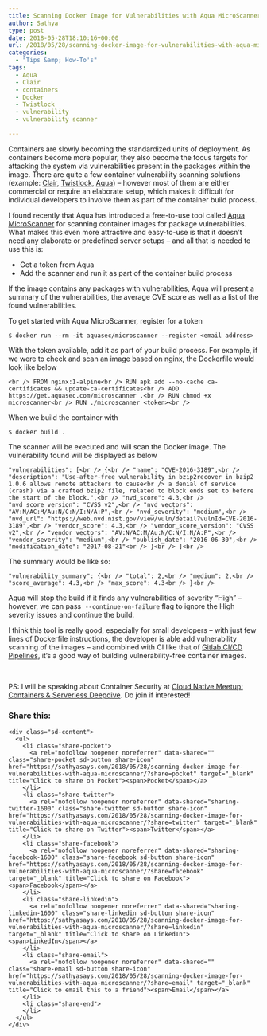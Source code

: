 ```yaml
---
title: Scanning Docker Image for Vulnerabilities with Aqua MicroScanner
author: Sathya
type: post
date: 2018-05-28T18:10:16+00:00
url: /2018/05/28/scanning-docker-image-for-vulnerabilities-with-aqua-microscanner/
categories:
  - "Tips &amp; How-To's"
tags:
  - Aqua
  - Clair
  - containers
  - Docker
  - Twistlock
  - vulnerability
  - vulnerability scanner

---
```

Containers are slowly becoming the standardized units of deployment. As containers become more popular, they also become the focus targets for attacking the system via vulnerabilities present in the packages within the image. There are quite a few container vulnerability scanning solutions (example: <a href="https://github.com/coreos/clair" target="_blank" rel="noopener">Clair</a>, <a href="https://www.twistlock.com" target="_blank" rel="noopener">Twistlock</a>, <a href="https://www.aquasec.com" target="_blank" rel="noopener">Aqua</a>) &#8211; however most of them are either commercial or require an elaborate setup, which makes it difficult for individual developers to involve them as part of the container build process.

<!--more-->

I found recently that Aqua has introduced a free-to-use tool called <a href="https://github.com/aquasecurity/microscanner" target="_blank" rel="noopener">Aqua MicroScanner</a> for scanning container images for package vulnerabilities. What makes this even more attractive and easy-to-use is that it doesn&#8217;t need any elaborate or predefined server setups &#8211; and all that is needed to use this is:

  * Get a token from Aqua
  * Add the scanner and run it as part of the container build process

If the image contains any packages with vulnerabilities, Aqua will present a summary of the vulnerabilities, the average CVE score as well as a list of the found vulnerabilities.

To get started with Aqua MicroScanner, register for a token

    $ docker run --rm -it aquasec/microscanner --register <email address>

With the token available, add it as part of your build process. For example, if we were to check and scan an image based on nginx, the Dockerfile would look like below

`<br />
FROM nginx:1-alpine<br />
RUN apk add --no-cache ca-certificates && update-ca-certificates<br />
ADD https://get.aquasec.com/microscanner .<br />
RUN chmod +x microscanner<br />
RUN ./microscanner <token><br />
` 
  
When we build the container with

`$ docker build .`

The scanner will be executed and will scan the Docker image. The vulnerability found will be displayed as below
  
`"vulnerabilities": [<br />
{<br />
"name": "CVE-2016-3189",<br />
"description": "Use-after-free vulnerability in bzip2recover in bzip2 1.0.6 allows remote attackers to cause<br />
a denial of service (crash) via a crafted bzip2 file, related to block ends set to before the start of the block.",<br />
"nvd_score": 4.3,<br />
"nvd_score_version": "CVSS v2",<br />
"nvd_vectors": "AV:N/AC:M/Au:N/C:N/I:N/A:P",<br />
"nvd_severity": "medium",<br />
"nvd_url": "https://web.nvd.nist.gov/view/vuln/detail?vulnId=CVE-2016-3189",<br />
"vendor_score": 4.3,<br />
"vendor_score_version": "CVSS v2",<br />
"vendor_vectors": "AV:N/AC:M/Au:N/C:N/I:N/A:P",<br />
"vendor_severity": "medium",<br />
"publish_date": "2016-06-30",<br />
"modification_date": "2017-08-21"<br />
}<br />
]<br />
` 
  
The summary would be like so:

`"vulnerability_summary": {<br />
"total": 2,<br />
"medium": 2,<br />
"score_average": 4.3,<br />
"max_score": 4.3<br />
}<br />
` 

Aqua will stop the build if it finds any vulnerabilities of severity &#8220;High&#8221; &#8211; however, we can pass  `--continue-on-failure` flag to ignore the High severity issues and continue the build.

I think this tool is really good, especially for small developers &#8211; with just few lines of Dockerfile instructions, the developer is able add vulnerability scanning of the images &#8211; and combined with CI like that of <a href="https://about.gitlab.com/features/gitlab-ci-cd/" target="_blank" rel="noopener">Gitlab CI/CD Pipelines</a>, it&#8217;s a good way of building vulnerability-free container images.

&nbsp;

PS: I will be speaking about Container Security at <a href="http://konfhub.com/cloudnativemeetup.html" target="_blank" rel="noopener">Cloud Native Meetup: Containers & Serverless Deepdive</a>. Do join if interested!

<div class="sharedaddy sd-sharing-enabled">
  <div class="robots-nocontent sd-block sd-social sd-social-icon-text sd-sharing">
    <h3 class="sd-title">
      Share this:
    </h3>
    
    <div class="sd-content">
      <ul>
        <li class="share-pocket">
          <a rel="nofollow noopener noreferrer" data-shared="" class="share-pocket sd-button share-icon" href="https://sathyasays.com/2018/05/28/scanning-docker-image-for-vulnerabilities-with-aqua-microscanner/?share=pocket" target="_blank" title="Click to share on Pocket"><span>Pocket</span></a>
        </li>
        <li class="share-twitter">
          <a rel="nofollow noopener noreferrer" data-shared="sharing-twitter-1600" class="share-twitter sd-button share-icon" href="https://sathyasays.com/2018/05/28/scanning-docker-image-for-vulnerabilities-with-aqua-microscanner/?share=twitter" target="_blank" title="Click to share on Twitter"><span>Twitter</span></a>
        </li>
        <li class="share-facebook">
          <a rel="nofollow noopener noreferrer" data-shared="sharing-facebook-1600" class="share-facebook sd-button share-icon" href="https://sathyasays.com/2018/05/28/scanning-docker-image-for-vulnerabilities-with-aqua-microscanner/?share=facebook" target="_blank" title="Click to share on Facebook"><span>Facebook</span></a>
        </li>
        <li class="share-linkedin">
          <a rel="nofollow noopener noreferrer" data-shared="sharing-linkedin-1600" class="share-linkedin sd-button share-icon" href="https://sathyasays.com/2018/05/28/scanning-docker-image-for-vulnerabilities-with-aqua-microscanner/?share=linkedin" target="_blank" title="Click to share on LinkedIn"><span>LinkedIn</span></a>
        </li>
        <li class="share-email">
          <a rel="nofollow noopener noreferrer" data-shared="" class="share-email sd-button share-icon" href="https://sathyasays.com/2018/05/28/scanning-docker-image-for-vulnerabilities-with-aqua-microscanner/?share=email" target="_blank" title="Click to email this to a friend"><span>Email</span></a>
        </li>
        <li class="share-end">
        </li>
      </ul>
    </div>
  </div>
</div>
